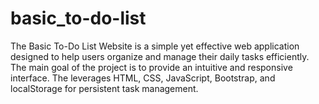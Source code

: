 # basic_to-do-list
The Basic To-Do List Website is a simple yet effective web application designed to help users organize and manage their daily tasks efficiently. The main goal of the project is to provide an intuitive and responsive interface. The leverages HTML, CSS, JavaScript, Bootstrap, and localStorage for persistent task management.
